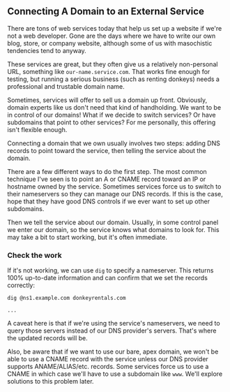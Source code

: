 ## Connecting A Domain to an External Service

There are tons of web services today that help us set up a website if we're not a web developer. Gone are the days where we have to write our own blog, store, or company website, although some of us with masochistic tendencies tend to anyway.

These services are great, but they often give us a relatively non-personal URL, something like `our-name.service.com`. That works fine enough for testing, but running a serious business (such as renting donkeys) needs a professional and trustable domain name.

Sometimes, services will offer to sell us a domain up front. Obviously, domain experts like us don't need that kind of handholding. We want to be in control of our domains! What if we decide to switch services? Or have subdomains that point to other services? For me personally, this offering isn't flexible enough.

Connecting a domain that we own usually involves two steps: adding DNS records to point toward the service, then telling the service about the domain.

There are a few different ways to do the first step. The most common technique I've seen is to point an A or CNAME record toward an IP or hostname owned by the service. Sometimes services force us to switch to their nameservers so they can manage our DNS records. If this is the case, hope that they have good DNS controls if we ever want to set up other subdomains.

Then we tell the service about our domain. Usually, in some control panel we enter our domain, so the service knows what domains to look for. This may take a bit to start working, but it's often immediate.

### Check the work

If it's not working, we can use `dig` to specify a nameserver. This returns 100% up-to-date information and can confirm that we set the records correctly:

```dig
dig @ns1.example.com donkeyrentals.com

...
```

A caveat here is that if we're using the service's nameservers, we need to query those servers instead of our DNS provider's servers. That's where the updated records will be.

Also, be aware that if we want to use our bare, apex domain, we won't be able to use a CNAME record with the service unless our DNS provider supports ANAME/ALIAS/etc. records. Some services force us to use a CNAME in which case we'll have to use a subdomain like `www`. We'll explore solutions to this problem later.
